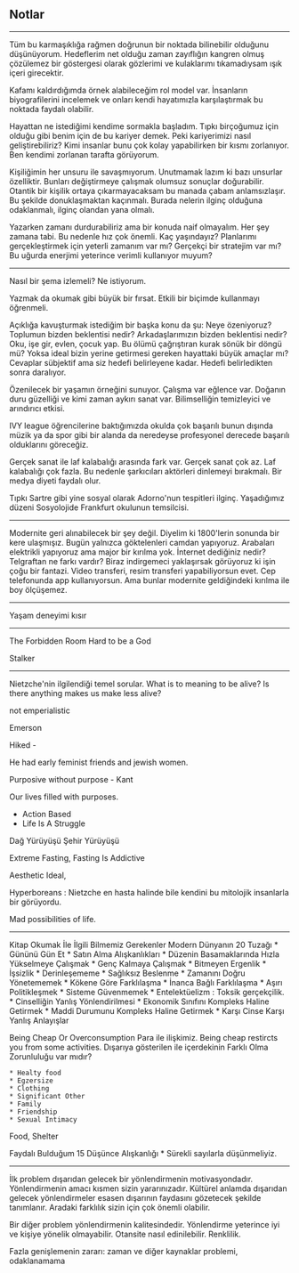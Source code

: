 ## Notlar


-----------



Tüm bu karmaşıklığa rağmen doğrunun bir noktada bilinebilir olduğunu düşünüyorum. Hedeflerim net olduğu zaman zayıflığın kangren olmuş çözülemez bir göstergesi olarak gözlerimi ve kulaklarımı tıkamadıysam ışık içeri girecektir.

Kafamı kaldırdığımda örnek alabileceğim rol model var. İnsanların biyografilerini incelemek ve onları kendi hayatımızla karşılaştırmak bu noktada faydalı olabilir. 

Hayattan ne istediğimi kendime sormakla başladım. Tıpkı birçoğumuz için olduğu gibi benim için de bu kariyer demek. Peki kariyerimizi nasıl geliştirebiliriz? Kimi insanlar bunu çok kolay yapabilirken bir kısmı zorlanıyor. Ben kendimi zorlanan tarafta görüyorum. 

Kişiliğimin her unsuru ile savaşmıyorum. Unutmamak lazım ki bazı unsurlar özelliktir. Bunları değiştirmeye çalışmak olumsuz sonuçlar doğurabilir. Otantik bir kişilik ortaya çıkarmayacaksam bu manada çabam anlamsızlaşır. Bu şekilde donuklaşmaktan kaçınmalı. Burada nelerin ilginç olduğuna odaklanmalı, ilginç olandan yana olmalı.

Yazarken zamanı durdurabiliriz ama bir konuda naif olmayalım. Her şey zamana tabi. Bu nedenle hız çok önemli. Kaç yaşındayız? Planlarımı gerçekleştirmek için yeterli zamanım var mı? Gerçekçi bir stratejim var mı? Bu uğurda enerjimi yeterince verimli kullanıyor muyum?

------------

Nasıl bir şema izlemeli? Ne istiyorum.

Yazmak da okumak gibi büyük bir fırsat. Etkili bir biçimde kullanmayı öğrenmeli. 

Açıklığa kavuşturmak istediğim bir başka konu da şu: Neye özeniyoruz? Toplumun bizden beklentisi nedir? Arkadaşlarımızın bizden beklentisi nedir? Oku, işe gir, evlen, çocuk yap. Bu ölümü çağrıştıran kurak sönük bir döngü mü? Yoksa ideal bizin yerine getirmesi gereken hayattaki büyük amaçlar mı? Cevaplar sübjektif ama siz hedefi belirleyene kadar. Hedefi belirledikten sonra daralıyor. 

Özenilecek bir yaşamın örneğini sunuyor. Çalışma var eğlence var. Doğanın duru güzelliği ve kimi zaman aykırı sanat var. 
Bilimselliğin temizleyici ve arındırıcı etkisi.

IVY league öğrencilerine baktığımızda okulda çok başarılı bunun dışında müzik ya da spor gibi bir alanda da neredeyse profesyonel derecede başarılı olduklarını göreceğiz. 

Gerçek sanat ile laf kalabalığı arasında fark var. Gerçek sanat çok az. Laf kalabalığı çok fazla. Bu nedenle şarkıcıları aktörleri dinlemeyi bırakmalı. Bir medya diyeti faydalı olur. 

Tıpkı Sartre gibi yine sosyal olarak Adorno'nun tespitleri ilginç. Yaşadığımız düzeni Sosyolojide Frankfurt okulunun temsilcisi.


---------------------

Modernite geri alınabilecek bir şey değil. Diyelim ki 1800'lerin sonunda bir kere ulaşmışız. Bugün yalnızca göktelenleri camdan yapıyoruz. Arabaları elektrikli yapıyoruz ama major bir kırılma yok.
İnternet dediğiniz nedir? Telgraftan ne farkı vardır? Biraz indirgemeci yaklaşırsak görüyoruz ki işin çoğu bir fantazi. Video transferi, resim transferi yapabiliyorsun evet. Cep telefonunda app kullanıyorsun. Ama bunlar modernite geldiğindeki kırılma ile boy ölçüşemez.

---------------------

Yaşam deneyimi kısır

---------------------


The Forbidden Room
Hard to be a God

Stalker

---------------------


Nietzche'nin ilgilendiği temel sorular. What is to meaning to be alive? Is there anything makes us make less alive?

not emperialistic

Emerson

Hiked - 


He had early feminist friends and jewish women.

Purposive without purpose - Kant


Our lives filled with purposes.

* Action Based
* Life Is A Struggle

Dağ Yürüyüşü
Şehir Yürüyüşü

Extreme Fasting,
Fasting Is Addictive

Aesthetic Ideal, 

Hyperboreans : Nietzche en hasta halinde bile kendini bu mitolojik insanlarla bir görüyordu.


Mad possibilities of life.  	

---------


Kitap Okumak İle İlgili Bilmemiz Gerekenler
Modern Dünyanın 20 Tuzağı
	* Gününü Gün Et
	* Satın Alma Alışkanlıkları
	* Düzenin Basamaklarında Hızla Yükselmeye Çalışmak
	* Genç Kalmaya Çalışmak
	* Bitmeyen Ergenlik
	* İşsizlik
	* Derinleşememe
	* Sağlıksız Beslenme
	* Zamanını Doğru Yönetememek
	* Kökene Göre Farklılaşma
	* İnanca Bağlı Farklılaşma
	* Aşırı Politikleşmek
	* Sisteme Güvenmemek
	* Entelektüelizm : Toksik gerçekçilik.
	* Cinselliğin Yanlış Yönlendirilmesi
	* Ekonomik Sınıfını Kompleks Haline Getirmek
	* Maddi Durumunu Kompleks Haline Getirmek
	* Karşı Cinse Karşı Yanlış Anlayışlar
	
Being Cheap Or Overconsumption
Para ile ilişkimiz. Being cheap restircts you from some activities. 
Dışarıya gösterilen ile içerdekinin Farklı Olma Zorunluluğu var mıdır?
	
	* Healty food
	* Egzersize
	* Clothing
	* Significant Other
	* Family
	* Friendship
	* Sexual Intimacy
	
	
Food, Shelter

Faydalı Bulduğum 15 Düşünce Alışkanlığı
	* Sürekli sayılarla düşünmeliyiz.
	
---------

İlk problem dışarıdan gelecek bir yönlendirmenin motivasyondadır. Yönlendirmenin amacı kısmen sizin yararınızadır.
Kültürel anlamda dışarıdan gelecek yönlendirmeler esasen dışarının faydasını gözetecek şekilde tanımlanır.
Aradaki farklılık sizin için çok önemli olabilir.

Bir diğer problem yönlendirmenin kalitesindedir. Yönlendirme yeterince iyi ve kişiye yönelik olmayabilir.
Otansite nasıl edinilebilir. Renklilik.

Fazla genişlemenin zararı: zaman ve diğer kaynaklar problemi, odaklanamama
